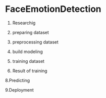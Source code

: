 # FaceEmotionDetection
1. Researchig 
2. preparing dataset
3. preprocessing dataset


5. build modeling


6. training dataset


7. Result of training




8.Predicting 


9.Deployment 

